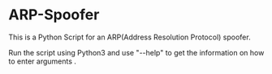# ARP-Spoofer

This is a Python Script for an ARP(Address Resolution Protocol) spoofer.

Run the script using Python3 and use "--help" to get the information on how to enter arguments .
